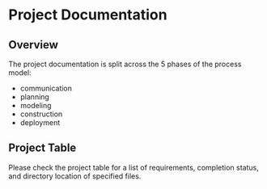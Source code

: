 # Project Documentation
## Overview
The project documentation is split across the 5 phases of the process model:
- communication
- planning
- modeling
- construction
- deployment

## Project Table
Please check the project table for a list of requirements, completion status, and directory location of specified files. 
